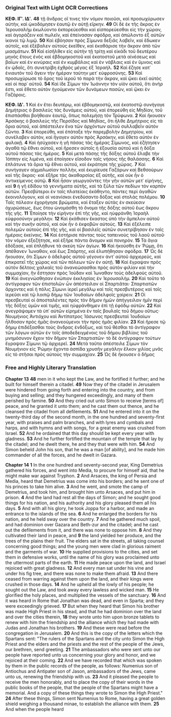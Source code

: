 ### Original Text with Light OCR Corrections

**ΚΕΦ. ΙΓʹ. ΙΔʹ.**
**48** τῇ ἄνδρας οἵ τινες τὸν νόμον ποιοῦσι, καὶ προσωχύρωσεν αὐτὴν, καὶ ᾠκοδόμησεν ἑαυτῷ ἐν αὐτῇ εἴρκην.
**49** Οἱ δὲ ἐκ τῆς ἄκρας ἐν Ἱερουσαλὴμ ἐκωλύοντο ἐκπορεύεσθαι καὶ εἰσπορεύεσθαι εἰς τὴν χώραν, καὶ ἀγοράζειν καὶ πωλεῖν, καὶ ἐπείνασαν σφόδρα, καὶ ἀπώλοντο ἐξ αὐτῶν ἱκανοὶ τῷ λιμῷ.
**50** Καὶ ἐβόησαν πρὸς Σίμωνα δεξιᾶς λαβεῖν, καὶ ἔδωκεν αὐτοῖς, καὶ ἐξέβαλεν αὐτοὺς ἐκεῖθεν, καὶ ἐκαθάρισε τὴν ἄκραν ἀπὸ τῶν μιασμάτων.
**51** Καὶ εἰσῆλθεν εἰς αὐτὴν τῇ τρίτῃ καὶ εἰκάδι τοῦ δευτέρου μηνὸς ἔτους ἑνὸς καὶ ἑβδομηκοστοῦ καὶ ἑκατοστοῦ μετὰ αἰνέσεως καὶ βαΐων καὶ ἐν κινύραις καὶ ἐν κυμβάλοις καὶ ἐν νάβλαις καὶ ἐν ὕμνοις καὶ ἐν ᾠδαῖς, ὅτι συνετρίβη ἐχθρὸς μέγας ἐξ Ἰσραήλ.
**52** Καὶ ἔζησε κατ᾿ ἐνιαυτὸν τοῦ ἄγειν τὴν ἡμέραν ταύτην μετ᾿ εὐφροσύνης.
**53** Καὶ προσωχύρωσε τὸ ὄρος τοῦ ἱεροῦ τὸ παρὰ τὴν ἄκραν, καὶ ᾤκει ἐκεῖ αὐτὸς καὶ οἱ παρ᾿ αὐτοῦ.
**54** Καὶ ἰδε Σίμων τὸν Ἰωάννην τὸν υἱὸν αὐτοῦ, ὅτι ἀνὴρ ἐστι, καὶ ἔθετο αὐτὸν ἡγούμενον τῶν δυνάμεων πασῶν, καὶ ᾤκει ἐν Γαζάροις.

**ΚΕΦ. ΙΔʹ.**
**1** Καὶ ἐν ἔτει δευτέρῳ, καὶ ἑβδομηκοστῷ, καὶ ἑκατοστῷ συνήγαγε Δημήτριος ὁ βασιλεὺς τὰς δυνάμεις αὐτοῦ, καὶ ἐπορεύθη εἰς Μηδίαν, τοῦ ἐπισπάσθαι βοήθειαν ἑαυτῷ, ὅπως πολεμήσῃ τὸν Τρύφωνα.
**2** Καὶ ἤκουσεν Ἀρσάκης ὁ βασιλεὺς τῆς Περσίδος καὶ Μηδίας, ὅτι ἦλθε Δημήτριος εἰς τὰ ὅρια αὐτοῦ, καὶ ἀπέστειλεν ἕνα τῶν ἀρχόντων αὐτοῦ συλλαβεῖν αὐτὸν ζῶντα.
**3** Καὶ ἐπορεύθη, καὶ ἐπάταξε τὴν παρεμβολὴν Δημητρίου, καὶ συνέλαβεν αὐτὸν, καὶ ἤγαγεν αὐτὸν πρὸς Ἀρσάκην, καὶ ἔθετο αὐτὸν ἐν φυλακῇ.
**4** Καὶ ἡσύχασεν ἡ γῆ πάσας τὰς ἡμέρας Σίμωνος, καὶ ἐζήτησεν ἀγαθὰ τῷ ἔθνει αὐτοῦ, καὶ ἤρεσεν αὐτοῖς ἡ ἐξουσία αὐτοῦ καὶ ἡ δόξα αὐτοῦ πάσας τὰς ἡμέρας.
**5** Καὶ μετὰ πάσης τῆς δόξης αὐτοῦ ἔλαβε τὴν Ἰόππην εἰς λιμένα, καὶ ἐποίησεν εἴσοδον ταῖς νήσοις τῆς θαλάσσης.
**6** Καὶ ἐπλάτυνε τὰ ὅρια τῷ ἔθνει αὐτοῦ, καὶ ἐκράτησε τῆς χώρας.
**7** Καὶ συνήγαγεν αἰχμαλωσίαν πολλὴν, καὶ ἐκυρίευσε Γαζάρων καὶ Βεθσούρων καὶ τῆς ἄκρας· καὶ ἐξῆρε τὰς ἀκαθαρσίας ἐξ αὐτῆς, καὶ οὐκ ἦν ὁ ἀντικείμενος αὐτῷ.
**8** Καὶ ἦσαν γεωργοῦντες τὴν γῆν αὐτῶν μετ᾿ εἰρήνης, καὶ
**9** ἡ γῆ ἐδίδου τὰ γεννήματα αὐτῆς, καὶ τὰ ξύλα τῶν πεδίων τὸν καρπὸν αὐτῶν. Πρεσβύτεροι ἐν ταῖς πλατείαις ἐκάθηντο, πάντες περὶ ἀγαθῶν ἐκοινολόγουν, καὶ οἱ νεανίσκοι ἐνεδύσαντο δόξας καὶ στολὰς πολέμου.
**10** Ταῖς πόλεσιν ἐχορήγησε βρώματα, καὶ ἔταξεν αὐτὰς ἐν σκεύεσιν ὀχυρώσεως, ἕως ὅτου ὠνομάσθη τὸ ὄνομα τῆς δόξης αὐτοῦ ἕως ἄκρου τῆς γῆς.
**11** Ἐποίησε τὴν εἰρήνην ἐπὶ τῆς γῆς, καὶ ηὐφράνθη Ἰσραὴλ εὐφροσύνην μεγάλην.
**12** Καὶ ἐκάθισεν ἕκαστος ὑπὸ τὴν ἄμπελον αὐτοῦ καὶ τὴν συκῆν αὑτοῦ, καὶ οὐκ ἦν ὁ ἐκφοβῶν αὐτούς.
**13** Καὶ ἐξέλειπε πολεμῶν αὑτοὺς ἐπὶ τῆς γῆς, καὶ οἱ βασιλεῖς αὐτῶν συνετρίβησαν ἐν ταῖς ἡμέραις ἐκείναις.
**14** Καὶ ἐστήρισε πάντας τοὺς ταπεινοὺς τοῦ λαοῦ αὑτοῦ· τὸν νόμον ἐξεζήτησε, καὶ ἐξῆρε πάντα ἄνομον καὶ πονηρόν.
**15** Τὰ ἅγια ἐδόξασε, καὶ ἐπλήθυνε τὰ σκεύη τῶν ἁγίων.
**16** Καὶ ἠκούσθη ἐν Ῥώμῃ, ὅτι ἀπέθανεν Ἰωναθαν, καὶ ἕως Σπάρτης, καὶ ἐλυπήθησαν σφόδρα.
**17** Ὡς δὲ ἤκουσαν, ὅτι Σίμων ὁ ἀδελφὸς αὑτοῦ γέγονεν ἀντ᾿ αὑτοῦ ἀρχιερεύς, καὶ ἐπικρατεῖ τῆς χώρας καὶ τῶν πόλεων τῶν ἐν αὐτῇ.
**18** Καὶ ἔγραψαν πρὸς αὐτὸν δέλτοις χαλκαῖς τοῦ ἀνανεώσασθαι πρὸς αὐτὸν φιλίαν καὶ τὴν συμμαχίαν, ἣν ἔστησαν πρὸς Ἰούδαν καὶ Ἰωναθαν τοὺς ἀδελφοὺς αὑτοῦ.
**19** Καὶ ἀνεγνώσθησαν ἐνώπιον ἐκκλησίας ἐν Ἱερουσαλήμ.
**20** Καὶ τοῦτο τὸ ἀντίγραφον τῶν ἐπιστολῶν ὧν ἀπέστειλαν οἱ Σπαρτιᾶται· Σπαρτιατῶν ἄρχοντες καὶ ἡ πόλις Σίμωνι ἱερεῖ μεγάλῳ καὶ τοῖς πρεσβυτέροις καὶ τοῖς ἱερεῦσι καὶ τῷ λοιπῷ δήμῳ τῶν Ἰουδαίων ἀδελφοῖς χαίρειν.
**21** Οἱ πρεσβευταὶ οἱ ἀποσταλέντες πρὸς τὸν δῆμον ἡμῶν ἀπήγγειλαν ἡμῖν περὶ τῆς δόξης ὑμῶν καὶ τιμῆς, καὶ ηὐφράνθημεν ἐπὶ τῇ ἐφόδῳ αὐτῶν.
**22** Καὶ ἀνεγράψαμεν τὰ ὑπ᾿ αὐτῶν εἰρημένα ἐν ταῖς βουλαῖς τοῦ δήμου οὕτως· Νουμήνιος Ἀντιόχου καὶ Ἀντίπατρος Ἰάσωνος πρεσβευταὶ Ἰουδαίων ἦλθοσαν πρὸς ἡμᾶς ἀνανεούμενοι τὴν πρὸς ἡμᾶς φιλίαν.
**23** Καὶ ἤρεσε τῷ δήμῳ ἐπιδέξασθαι τοὺς ἄνδρας ἐνδόξως, καὶ τοῦ θέσθαι τὸ ἀντίγραφον τῶν λόγων αὐτῶν ἐν τοῖς ἀποδεδειγμένοις τοῦ δήμου βιβλίοις τοῦ μνημόσυνον ἔχειν τὸν δῆμον τῶν Σπαρτιατῶν· τὸ δὲ ἀντίγραφον τούτων ἔγραψαν Σίμωνι τῷ ἀρχιερεῖ.
**24** Μετὰ ταῦτα ἀπέστειλε Σίμων τὸν Νουμήνιον εἰς Ῥώμην ἔχοντα ἀσπίδα χρυσῆν μεγάλην ἔλκον χιλίας μνᾶς εἰς τὸ στῆσαι πρὸς αὐτοὺς τὴν συμμαχίαν.
**25** Ὡς δὲ ἤκουσεν ὁ δῆμος

### Free and Highly Literary Translation

**Chapter 13**
**48** men in it who kept the Law, and he fortified it further; and he built for himself therein a citadel.
**49** Now they of the citadel in Jerusalem were hindered from going forth and entering into the country, and from buying and selling; and they hungered exceedingly, and many of them perished by famine.
**50** And they cried out unto Simon to receive [terms of] peace, and he granted it unto them; and he cast them out thence, and he cleansed the citadel from all defilements.
**51** And he entered into it on the twenty-third day of the second month, in the one hundred and seventy-first year, with praises and palm branches, and with lyres and cymbals and harps, and with hymns and with songs, for a great enemy was crushed from Israel.
**52** And he ordained that this day should be kept every year with gladness.
**53** And he further fortified the mountain of the temple that lay by the citadel; and he dwelt there, he and they that were with him.
**54** And Simon beheld John his son, that he was a man [of ability], and he made him commander of all the forces, and he dwelt in Gazara.

**Chapter 14**
**1** In the one hundred and seventy-second year, King Demetrius gathered his forces, and went into Media, to procure for himself aid, that he might make war against Tryphon.
**2** And Arsaces, the king of Persia and Media, heard that Demetrius was come into his borders; and he sent one of his princes to take him alive.
**3** And he went, and smote the camp of Demetrius, and took him, and brought him unto Arsaces, and put him in prison.
**4** And the land had rest all the days of Simon; and he sought good things for his nation, and his authority and his glory pleased them all his days.
**5** And with all his glory, he took Joppa for a harbor, and made an entrance to the islands of the sea.
**6** And he enlarged the borders for his nation, and he held sway over the country.
**7** And he gathered much spoil, and had dominion over Gazara and Beth-zur and the citadel; and he cast out the defilements from it, and there was none to oppose him.
**8** And they cultivated their land in peace, and
**9** the land yielded her produce, and the trees of the plains their fruit. The elders sat in the streets, all taking counsel concerning good things; and the young men were clad in glorious raiment and the garments of war.
**10** He supplied provisions to the cities, and set them in defensive works, until the name of his glory was proclaimed unto the uttermost parts of the earth.
**11** He made peace upon the land, and Israel rejoiced with great gladness.
**12** And every man sat under his vine and under his fig tree, and there was none to make them afraid.
**13** And there ceased from warring against them upon the land, and their kings were crushed in those days.
**14** And he upheld all the lowly of his people; he sought out the Law, and took away every lawless and wicked man.
**15** He glorified the holy places, and multiplied the vessels of the sanctuary.
**16** And it was heard in Rome that Jonathan was dead, and even in Sparta; and they were exceedingly grieved.
**17** But when they heard that Simon his brother was made High Priest in his stead, and that he had dominion over the land and over the cities therein,
**18** they wrote unto him upon bronze tablets to renew with him the friendship and the alliance which they had made with Judas and Jonathan his brothers.
**19** And these were read before the congregation in Jerusalem.
**20** And this is the copy of the letters which the Spartans sent: "The rulers of the Spartans and the city unto Simon the High Priest and the elders and the priests and the rest of the people of the Jews, our brethren, send greeting.
**21** The ambassadors who were sent unto our people have reported unto us concerning your glory and honor, and we rejoiced at their coming.
**22** And we have recorded that which was spoken by them in the public records of the people, as follows: Numenius son of Antiochus and Antipater son of Jason, ambassadors of the Jews, came unto us, renewing the friendship with us.
**23** And it pleased the people to receive the men honorably, and to place the copy of their words in the public books of the people, that the people of the Spartans might have a memorial. And a copy of these things they wrote to Simon the High Priest."
**24** After these things, Simon sent Numenius to Rome, having a great golden shield weighing a thousand minae, to establish the alliance with them.
**25** And when the people heard
